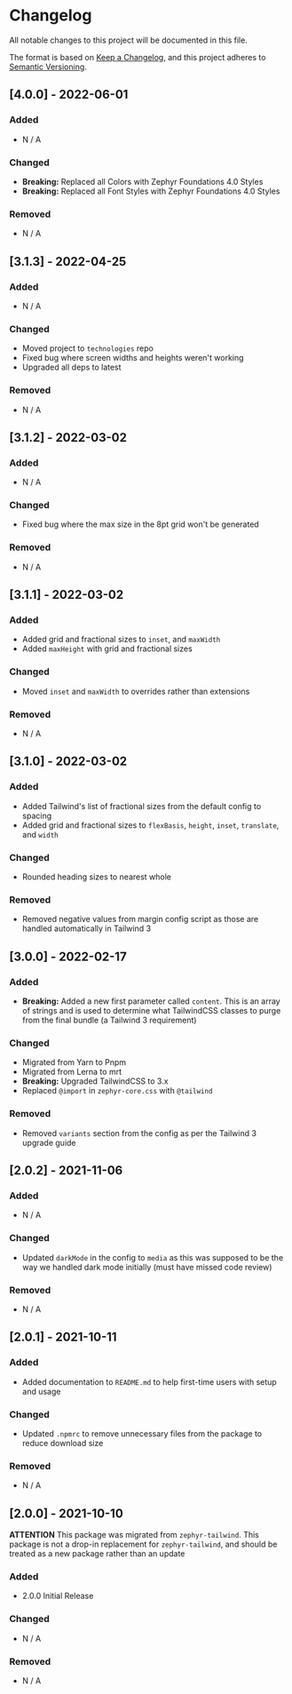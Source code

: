 # Changelog

All notable changes to this project will be documented in this file.

The format is based on [Keep a Changelog](https://keepachangelog.com/en/1.0.0/), and this project
adheres to [Semantic Versioning](https://semver.org/spec/v2.0.0.html).

## [4.0.0] - 2022-06-01

### Added

- N / A

### Changed

- **Breaking:** Replaced all Colors with Zephyr Foundations 4.0 Styles
- **Breaking:** Replaced all Font Styles with Zephyr Foundations 4.0 Styles

### Removed

- N / A

## [3.1.3] - 2022-04-25

### Added

- N / A

### Changed

- Moved project to `technologies` repo
- Fixed bug where screen widths and heights weren't working
- Upgraded all deps to latest

### Removed

- N / A

## [3.1.2] - 2022-03-02

### Added

- N / A

### Changed

- Fixed bug where the max size in the 8pt grid won't be generated

### Removed

- N / A

## [3.1.1] - 2022-03-02

### Added

- Added grid and fractional sizes to `inset`, and `maxWidth`
- Added `maxHeight` with grid and fractional sizes

### Changed

- Moved `inset` and `maxWidth` to overrides rather than extensions

### Removed

- N / A

## [3.1.0] - 2022-03-02

### Added

- Added Tailwind's list of fractional sizes from the default config to spacing
- Added grid and fractional sizes to `flexBasis`, `height`, `inset`, `translate`, and `width`

### Changed

- Rounded heading sizes to nearest whole

### Removed

- Removed negative values from margin config script as those are handled automatically in Tailwind 3

## [3.0.0] - 2022-02-17

### Added

- **Breaking:** Added a new first parameter called `content`. This is an array of strings and is
  used to determine what TailwindCSS classes to purge from the final bundle (a Tailwind 3
  requirement)

### Changed

- Migrated from Yarn to Pnpm
- Migrated from Lerna to mrt
- **Breaking:** Upgraded TailwindCSS to 3.x
- Replaced `@import` in `zephyr-core.css` with `@tailwind`

### Removed

- Removed `variants` section from the config as per the Tailwind 3 upgrade guide

## [2.0.2] - 2021-11-06

### Added

- N / A

### Changed

- Updated `darkMode` in the config to `media` as this was supposed to be the way we handled dark
  mode initially (must have missed code review)

### Removed

- N / A

## [2.0.1] - 2021-10-11

### Added

- Added documentation to `README.md` to help first-time users with setup and usage

### Changed

- Updated `.npmrc` to remove unnecessary files from the package to reduce download size

### Removed

- N / A

## [2.0.0] - 2021-10-10

**ATTENTION** This package was migrated from `zephyr-tailwind`. This package is not a drop-in
replacement for `zephyr-tailwind`, and should be treated as a new package rather than an update

### Added

- 2.0.0 Initial Release

### Changed

- N / A

### Removed

- N / A
